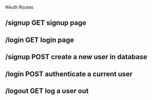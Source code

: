 #Auth Routes

## /signup GET signup page

## /login GET login page

## /signup POST create a new user in database

## /login POST authenticate a current user

## /logout GET log a user out
